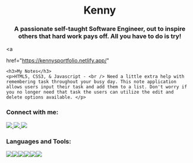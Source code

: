 <div align="center">
  <h1>Kenny</h1>
</div>
<h3 align="center">A passionate self-taught Software Engineer, out to inspire others that hard work pays off. All you have to do is try!</h3>


<a

  href="https://kennysportfolio.netlify.app/"
</a>
						
 
 	<h3>My Notes</h3>
	<p>HTML5, CSS3, & Javascript - <br /> Need a little extra help with remembering task throughout your busy day. This note application
	allows users input their task and add them to a list. Don't worry if you no longer need that task the users can utilize the edit and
	delete options available. </p>
									
													
<h3 align="left">Connect with me:</h3>
<p align="left">

<a href="https://kennysportfolio.netlify.app/" rel="nofollow">
    <img src="https://camo.githubusercontent.com/24d5ffb9c2382036a9f243a7dfbef6da22ded4011e717d003e3d46fd00b95172/68747470733a2f2f696d672e736869656c64732e696f2f7374617469632f76313f6c6162656c3d7c266d6573736167653d5745425349544526636f6c6f723d323335353566267374796c653d706c6173746963266c6f676f3d7265616374266c6f676f2d636f6c6f723d7768697465" data-canonical-src="https://img.shields.io/static/v1?label=|&amp;message=WEBSITE&amp;color=23555f&amp;style=plastic&amp;logo=react&amp;logo-color=white" style="max-width: 100%;">
  </a>
  </a><a href="https://www.linkedin.com/in/kenny-allen-5934a5329" rel="nofollow">
    <img src="https://camo.githubusercontent.com/57fad13d653a6a5ed1e7b53a2a38d1a6c618925918b7c48fd2825422d64b1790/68747470733a2f2f696d672e736869656c64732e696f2f7374617469632f76313f6c6162656c3d7c266d6573736167653d4c494e4b45442d494e26636f6c6f723d636466393938267374796c653d706c6173746963266c6f676f3d6c696e6b6564696e266c6f676f2d636f6c6f723d7768697465" data-canonical-src="https://img.shields.io/static/v1?label=|&amp;message=LINKED-IN&amp;color=cdf998&amp;style=plastic&amp;logo=linkedin&amp;logo-color=white" style="max-width: 100%;">
  </a><a href="https://kennysportfolio.netlify.app/images/LeeResume.pdf" rel="nofollow">
      <img src="https://camo.githubusercontent.com/d8227430855e6256bb09e5a62ed2d43e9c7075fa937f7de166343988aeb816ea/68747470733a2f2f696d672e736869656c64732e696f2f7374617469632f76313f6c6162656c3d7c266d6573736167653d524553554d4526636f6c6f723d323335353566267374796c653d706c6173746963266c6f676f3d7265616374266c6f676f2d636f6c6f723d7768697465" data-canonical-src="https://img.shields.io/static/v1?label=|&amp;message=RESUME&amp;color=23555f&amp;style=plastic&amp;logo=react&amp;logo-color=white" style="max-width: 100%;">
  </a>
</p>

<h3 align="left">Languages and Tools:</h3>
<p align="left"><a target="_blank" rel="noopener noreferrer nofollow" href="https://camo.githubusercontent.com/b162fda800f99b597682cc02c227775166637ab7793af44821d09ef448ce366a/68747470733a2f2f696d672e736869656c64732e696f2f7374617469632f76313f6c6162656c3d7c266d6573736167653d48544d4c3526636f6c6f723d323335353566267374796c653d706c6173746963266c6f676f3d68746d6c35"><img src="https://camo.githubusercontent.com/b162fda800f99b597682cc02c227775166637ab7793af44821d09ef448ce366a/68747470733a2f2f696d672e736869656c64732e696f2f7374617469632f76313f6c6162656c3d7c266d6573736167653d48544d4c3526636f6c6f723d323335353566267374796c653d706c6173746963266c6f676f3d68746d6c35" data-canonical-src="https://img.shields.io/static/v1?label=|&amp;message=HTML5&amp;color=23555f&amp;style=plastic&amp;logo=html5" style="max-width: 100%;"></a><a target="_blank" rel="noopener noreferrer nofollow" href="https://camo.githubusercontent.com/bfd7e1e245a50520464a56653b1978a9a4d07a95a5edb3aec3f995226318cd7e/68747470733a2f2f696d672e736869656c64732e696f2f7374617469632f76313f6c6162656c3d7c266d6573736167653d4353533326636f6c6f723d323835663635267374796c653d706c6173746963266c6f676f3d63737333"><img src="https://camo.githubusercontent.com/bfd7e1e245a50520464a56653b1978a9a4d07a95a5edb3aec3f995226318cd7e/68747470733a2f2f696d672e736869656c64732e696f2f7374617469632f76313f6c6162656c3d7c266d6573736167653d4353533326636f6c6f723d323835663635267374796c653d706c6173746963266c6f676f3d63737333" data-canonical-src="https://img.shields.io/static/v1?label=|&amp;message=CSS3&amp;color=285f65&amp;style=plastic&amp;logo=css3" style="max-width: 100%;"></a><a target="_blank" rel="noopener noreferrer nofollow" href="https://camo.githubusercontent.com/fd3beee4fe66b5ef0350c5f64d808c9ff12d1a04dcc4a2e36769aff90bdfc5c2/68747470733a2f2f696d672e736869656c64732e696f2f7374617469632f76313f6c6162656c3d7c266d6573736167653d4a41564153435249505426636f6c6f723d336337663564267374796c653d706c6173746963266c6f676f3d6a617661736372697074"><img src="https://camo.githubusercontent.com/fd3beee4fe66b5ef0350c5f64d808c9ff12d1a04dcc4a2e36769aff90bdfc5c2/68747470733a2f2f696d672e736869656c64732e696f2f7374617469632f76313f6c6162656c3d7c266d6573736167653d4a41564153435249505426636f6c6f723d336337663564267374796c653d706c6173746963266c6f676f3d6a617661736372697074" data-canonical-src="https://img.shields.io/static/v1?label=|&amp;message=JAVASCRIPT&amp;color=3c7f5d&amp;style=plastic&amp;logo=javascript" style="max-width: 100%;"></a><a target="_blank" rel="noopener noreferrer nofollow" href="https://camo.githubusercontent.com/8951af5399a5b86f164720f2261cea01acb4e0c9fe33a683a5117f8b045c7c72/68747470733a2f2f696d672e736869656c64732e696f2f7374617469632f76313f6c6162656c3d7c266d6573736167653d52454143542e4a5326636f6c6f723d346139333563267374796c653d706c6173746963266c6f676f3d7265616374"><img src="https://camo.githubusercontent.com/8951af5399a5b86f164720f2261cea01acb4e0c9fe33a683a5117f8b045c7c72/68747470733a2f2f696d672e736869656c64732e696f2f7374617469632f76313f6c6162656c3d7c266d6573736167653d52454143542e4a5326636f6c6f723d346139333563267374796c653d706c6173746963266c6f676f3d7265616374" data-canonical-src="https://img.shields.io/static/v1?label=|&amp;message=REACT.JS&amp;color=4a935c&amp;style=plastic&amp;logo=react" style="max-width: 100%;"></a><a target="_blank" rel="noopener noreferrer nofollow" href="https://camo.githubusercontent.com/5dc6ab18b76cd70303b8a957c4ba500abfdcff9a2bd215e7c3e6c0fcd9148158/68747470733a2f2f696d672e736869656c64732e696f2f7374617469632f76313f6c6162656c3d7c266d6573736167653d4d4f4e474f2d444226636f6c6f723d636464313438267374796c653d706c6173746963266c6f676f3d6d6f6e676f6462"><img src="https://camo.githubusercontent.com/5dc6ab18b76cd70303b8a957c4ba500abfdcff9a2bd215e7c3e6c0fcd9148158/68747470733a2f2f696d672e736869656c64732e696f2f7374617469632f76313f6c6162656c3d7c266d6573736167653d4d4f4e474f2d444226636f6c6f723d636464313438267374796c653d706c6173746963266c6f676f3d6d6f6e676f6462" data-canonical-src="https://img.shields.io/static/v1?label=|&amp;message=MONGO-DB&amp;color=cdd148&amp;style=plastic&amp;logo=mongodb" style="max-width: 100%;"></a><a target="_blank" rel="noopener noreferrer nofollow" href="https://camo.githubusercontent.com/6d3aad357be7f3b8e9b74238b2104d7276bc7bce78b396baff50fe1b9a8088a1/68747470733a2f2f696d672e736869656c64732e696f2f7374617469632f76313f6c6162656c3d7c266d6573736167653d4558505245535326636f6c6f723d626262313131267374796c653d706c6173746963266c6f676f3d65787072657373"><img src="https://camo.githubusercontent.com/6d3aad357be7f3b8e9b74238b2104d7276bc7bce78b396baff50fe1b9a8088a1/68747470733a2f2f696d672e736869656c64732e696f2f7374617469632f76313f6c6162656c3d7c266d6573736167653d4558505245535326636f6c6f723d626262313131267374796c653d706c6173746963266c6f676f3d65787072657373" data-canonical-src="https://img.shields.io/static/v1?label=|&amp;message=EXPRESS&amp;color=bbb111&amp;style=plastic&amp;logo=express" style="max-width: 100%;"></a></p>

